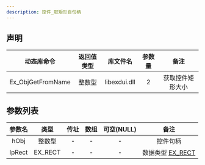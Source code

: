 ```yaml
---
description: 控件_取矩形自句柄
---
```





## 声明

|    动态库命令     | 返回值类型 |   库文件名   | 参数量 |       备注       |
| :---------------: | :--------: | :----------: | :----: | :--------------: |
| Ex_ObjGetFromName |   整数型   | libexdui.dll |   2    | 获取控件矩形大小 |

## 参数列表

| 参数名 |  类型   | 传址 | 数组 | 可空(NULL) |          备注          |
| :----: | :-----: | :--: | :--: | :--------: | :--------------------: |
|  hObj  | 整数型  |  -   |  -   |     -      |        控件句柄        |
| lpRect | EX_RECT |  -   |  -   |     -      | 数据类型 [EX_RECT](./) |

